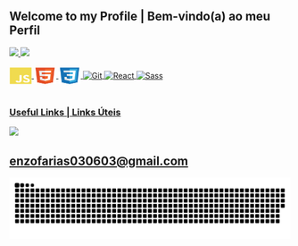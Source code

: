 ##  Welcome to my Profile | Bem-vindo(a) ao meu Perfil 

 <div>
  <a href="https://github.com/efarias03">
  <img height="180em" src="https://github-readme-stats.vercel.app/api?username=efarias03&show_icons=true&theme=tokyonight&include_all_commits=true&count_private=true"/>
  <img height="180em" src="https://github-readme-stats.vercel.app/api/top-langs/?username=efarias03&layout=compact&langs_count=6&theme=tokyonight"/>
</div>
<div style="display: inline_block"><br>
  <img align="center" alt="Js" height="30" width="40" src="https://raw.githubusercontent.com/devicons/devicon/master/icons/javascript/javascript-plain.svg">
  <img align="center" alt="HTML" height="30" width="40" src="https://raw.githubusercontent.com/devicons/devicon/master/icons/html5/html5-original.svg">
  <img align="center" alt="CSS" height="30" width="40" src="https://raw.githubusercontent.com/devicons/devicon/master/icons/css3/css3-original.svg">
  <img align="center" alt="Git" height="30" width="40" src="https://cdn.jsdelivr.net/gh/devicons/devicon/icons/git/git-original.svg" />
  <img align="center" alt="React" height="30" width="40" src="https://cdn.jsdelivr.net/gh/devicons/devicon/icons/react/react-original.svg"/>
  <img align="center" alt="Sass" height="30" width="40" src="https://cdn.jsdelivr.net/gh/devicons/devicon@v2.15.1/devicon.min.css"/>
 
 
 
</div>
 
 <br>
 
  ### Useful Links | Links Úteis 
 
<div> 
  <a href="https://www.linkedin.com/in/enzo-farias-b24866219/" target="_blank"><img src="https://img.shields.io/badge/-LinkedIn-%230077B5?style=for-the-badge&logo=linkedin&logoColor=white" target="_blank"></a> 
 
 ##  enzofarias030603@gmail.com
 
  ![Snake animation](https://github.com/efarias03/efarias03/blob/output/github-contribution-grid-snake.svg)

</div>
